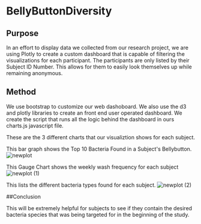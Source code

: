 # BellyButtonDiversity

## Purpose
In an effort to display data we collected from our research project, we are using Plotly to create a custom dashboard that is capable of filtering the visualizations for each participant.  The participants are only listed by their Subject ID Number.  This allows for them to easily look themselves up while remaining anonymous.  

## Method
We use bootstrap to customize our web dashoboard.  We also use the d3 and plotly libraries to create an front end user operated dashboard.  We create the script that runs all the logic behind the dashboard in ours charts.js javascript file.

These are the 3 different charts that our visualiztion shows for each subject.



This bar graph shows the Top 10 Bacteria Found in a Subject's Bellybutton.
![newplot](https://user-images.githubusercontent.com/87248687/149469986-66b11392-6e33-4c22-a2b3-64ccdb06e164.png)


This Gauge Chart shows the weekly wash frequency for each subject
![newplot (1)](https://user-images.githubusercontent.com/87248687/149470063-1a1e6f9a-2ac6-4162-acee-47b2111d2c4c.png)

This lists the different bacteria types found for each subject.
![newplot (2)](https://user-images.githubusercontent.com/87248687/149470076-c07c350f-c826-43c1-8402-bfe1f5899fbe.png)

##Conclusion

This will be extremely helpful for subjects to see if they contain the desired bacteria species that was being targeted for in the beginning of the study.
